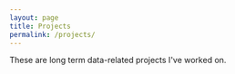 ```yaml
---
layout: page
title: Projects
permalink: /projects/
---
```


These are long term data-related projects I've worked on.


